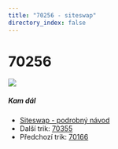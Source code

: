 ```yaml
---
title: "70256 - siteswap"
directory_index: false
---
```


# 70256

![](/animace/siteswap/70256.gif)

##### Kam dál

- [Siteswap - podrobný návod](/siteswap.html "Podrobné vysvětlení siteswapů..")
- Další trik: [70355](70355.html "Siteswap 70355")
- Předchozí trik: [70166](70166.html "Siteswap 70166")

